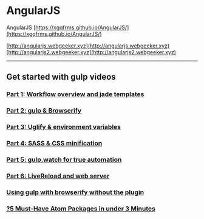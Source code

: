 # AngularJS
AngularJS
[https://xgqfrms.github.io/AngularJS/](https://xgqfrms.github.io/AngularJS/)  

[http://angularjs.webgeeker.xyz](http://angularjs.webgeeker.xyz)  
[http://angularjs2.webgeeker.xyz](http://angularjs2.webgeeker.xyz)  

***
## Get started with **gulp** videos
### [Part 1: Workflow overview and jade templates](https://www.youtube.com/watch?v=DkRoa2LooNM&list=PLRk95HPmOM6PN-G1xyKj9q6ap_dc9Yckm&index=1)
### [Part 2: gulp & Browserify](https://www.youtube.com/watch?v=78_iyqT-qT8&index=2&list=PLRk95HPmOM6PN-G1xyKj9q6ap_dc9Yckm)
### [Part 3: Uglify & environment variables](https://www.youtube.com/watch?v=gRzCAyNrPV8&index=4&list=PLRk95HPmOM6PN-G1xyKj9q6ap_dc9Yckm)
### [Part 4: SASS & CSS minification](https://www.youtube.com/watch?v=O_0S6Z9FIKM&list=PLRk95HPmOM6PN-G1xyKj9q6ap_dc9Yckm&index=5)
### [Part 5: gulp.watch for true automation](https://www.youtube.com/watch?v=nsMsFyLGjSA&index=6&list=PLRk95HPmOM6PN-G1xyKj9q6ap_dc9Yckm)
### [Part 6: LiveReload and web server](https://www.youtube.com/watch?v=KURMrW-HsY4&list=PLRk95HPmOM6PN-G1xyKj9q6ap_dc9Yckm&index=7)

### [Using gulp with browserify without the plugin](https://www.youtube.com/watch?v=OQk2MhdzIHo&list=PLRk95HPmOM6PN-G1xyKj9q6ap_dc9Yckm&index=3)
### [?5 Must-Have Atom Packages in under 3 Minutes](https://www.youtube.com/watch?v=nTdTBs6jk98)

